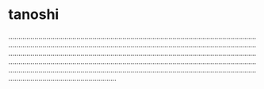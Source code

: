# tanoshi
..................................................................................................................................................................................................................................................................................................................................................................................................................................................................................................................................................................................................................................................................................................